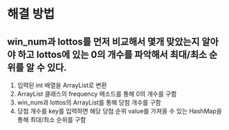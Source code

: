 
# 해결 방법

## win_num과 lottos를 먼저 비교해서 몇개 맞았는지 알아야 하고 lottos에 있는 0의 개수를 파악해서 최대/최소 순위를 알 수 있다.
1. 입력된 int 배열을 ArrayList로 변환
2. ArrayList 클래스의 frequency 메소드를 통해 0의 개수를 구함
3. win_num과 lottos의 ArrayList를 통해 당첨 개수를 구함
4. 당첨 개수를 key를 입력하면 해당 당첨 순위 value를 가져올 수 있는 HashMap을 통해 최대/최소 순위를 구함